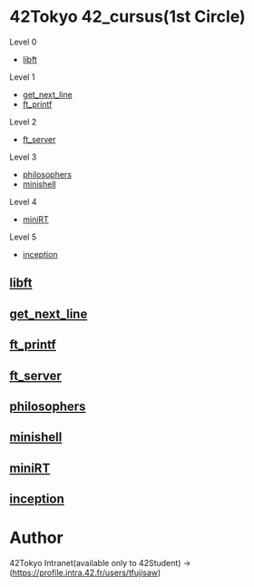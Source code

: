 # 42Tokyo 42_cursus(1st Circle)

Level 0
* [libft](#libft)

Level 1
* [get_next_line](#get_next_line)
* [ft_printf](#ft_printf)

Level 2
* [ft_server](#ft_server)

Level 3
* [philosophers](#philosophers)
* [minishell](#minishell)

Level 4
* [miniRT](#miniRT)

Level 5
* [inception](#inception)

## [libft](https://github.com/efefish/Level0/libft)
## [get_next_line](https://github.com/efefish/Level1/get_next_line)
## [ft_printf](https://github.com/efefish/Level1/ft_printf)
## [ft_server](https://github.com/efefish/Level2/ft_server)
## [philosophers](https://github.com/efefish/Level3/philosophers)
## [minishell](https://github.com/efefish/Level3/minishell)
## [miniRT](https://github.com/efefish/Level4/miniRT)
## [inception](https://github.com/efefish/Level5/inception)

# Author
42Tokyo Intranet(available only to 42Student)
->(https://profile.intra.42.fr/users/tfujisaw)
